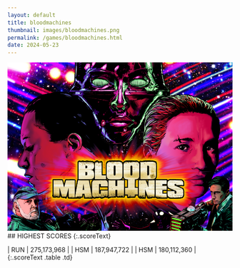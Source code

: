 ```yaml
---
layout: default
title: bloodmachines
thumbnail: images/bloodmachines.png
permalink: /games/bloodmachines.html
date: 2024-05-23
---
```


<img src="../images/bloodmachines.png" class="gameThumbnail img-fluid mx-auto align-middle">
## HIGHEST SCORES
{:.scoreText}

| RUN | 275,173,968 | 
| HSM | 187,947,722 | 
| HSM | 180,112,360 | 
{:.scoreText .table .td}
